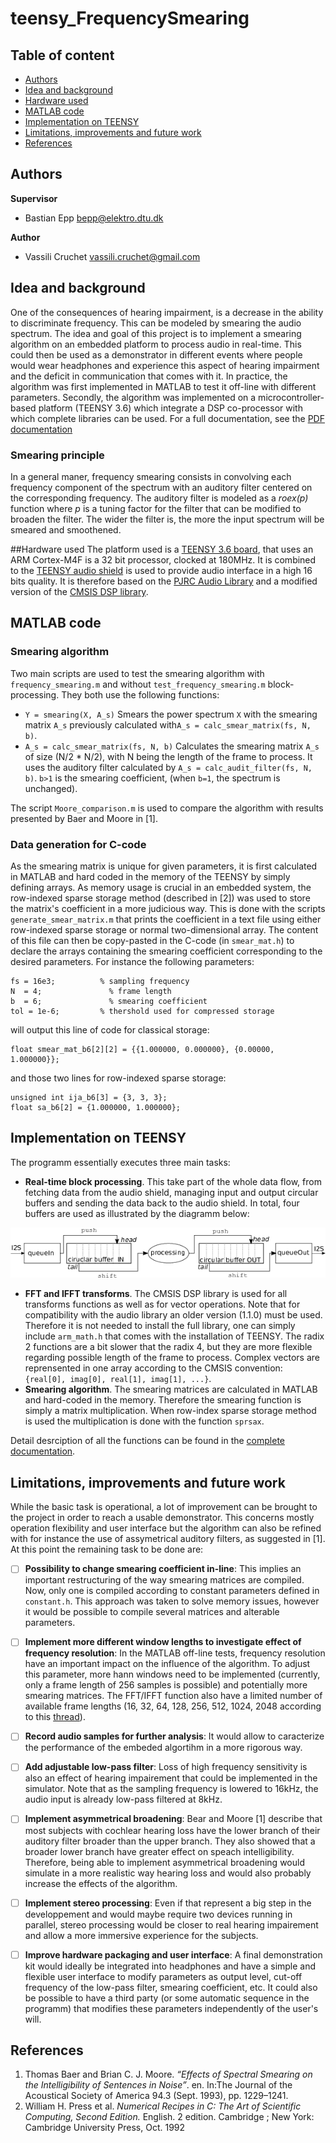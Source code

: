 # teensy_FrequencySmearing
## Table of content
- [Authors](#authors)
- [Idea and background](#idea-and-background)
- [Hardware used](#Hardware-used)
- [MATLAB code](#matlab-code)
- [Implementation on TEENSY](#implementation-on-teensy)
- [Limitations, improvements and future work](#limitations-improvements-and-future-work)
- [References](#references)

## Authors
**Supervisor**
* Bastian Epp <bepp@elektro.dtu.dk>

**Author**
* Vassili Cruchet <vassili.cruchet@gmail.com>

## Idea and background
One of the consequences of hearing impairment, is a decrease in the ability to discriminate frequency. This can be modeled by smearing the audio spectrum. The idea and goal of this project is to implement a smearing algorithm on an embedded platform to process audio in real-time. This could then be used as a demonstrator in different events where people would wear headphones and experience this aspect of hearing impairment and the deficit in communication that comes with it. In practice, the algorithm was first implemented in MATLAB to test it off-line with different parameters. Secondly, the algorithm was implemented on a microcontroller-based platform (TEENSY 3.6) which integrate a DSP co-processor with which complete libraries can be used.
For a full documentation, see the [PDF documentation](Teensy_HI_Simulator_Documentation.pdf)

### Smearing principle
In a general maner, frequency smearing consists in convolving each frequency component of the spectrum with an auditory filter centered on the corresponding frequency. The auditory filter is modeled as a _roex(p)_ function where _p_ is a tuning factor for the filter that can be modified to broaden the filter. The wider the filter is, the more the input spectrum will be smeared and smoothened.

##Hardware used
The platform used is a [TEENSY 3.6 board](https://www.pjrc.com/store/teensy36.html), that uses an ARM Cortex-M4F is a 32 bit processor, clocked at 180MHz. 
It is combined to the [TEENSY audio shield](https://www.pjrc.com/store/teensy3\_audio.html) is used to provide audio interface in a high 16 bits quality.
It is therefore based on the [PJRC Audio Library](https://www.pjrc.com/teensy/td_libs_Audio.html) and a modified version of the [CMSIS DSP library](https://www.keil.com/pack/doc/CMSIS/DSP/html/index.html).

## MATLAB code
### Smearing algorithm
Two main scripts are used to test the smearing algorithm with `frequency_smearing.m` and without `test_frequency_smearing.m` block-processing. They both use the following functions:

* `Y = smearing(X, A_s)` Smears the power spectrum `X` with the smearing matrix `A_s` previously calculated with`A_s = calc_smear_matrix(fs, N, b)`.
* `A_s = calc_smear_matrix(fs, N, b)` Calculates the smearing matrix `A_s` of size (N/2 * N/2), with N being the length of the frame to process. It uses the auditory filter calculated by `A_s = calc_audit_filter(fs, N, b)`. `b>1` is the smearing coefficient, (when `b=1`, the spectrum is unchanged).

The script `Moore_comparison.m` is used to compare the algorithm with results presented by Baer and Moore in [1].
### Data generation for C-code
As the smearing matrix is unique for given parameters, it is first calculated in MATLAB and hard coded in the memory of the TEENSY by simply defining arrays. As memory usage is crucial in an embedded system, the row-indexed sparse storage method (described in [2]) was used to store the matrix's coefficient in a more judicious way.
This is done with the scripts `generate_smear_matrix.m` that prints the coefficient in a text file using either row-indexed sparse storage or normal two-dimensional array. The content of this file can then be copy-pasted in the C-code (in `smear_mat.h`) to declare the arrays containing the smearing coefficient corresponding to the desired parameters. For instance the following parameters:
```
fs = 16e3;			% sampling frequency
N  = 4;				  % frame length
b  = 6;				  % smearing coefficient
tol = 1e-6;			% thershold used for compressed storage
```
will output this line of code for classical storage:
```
float smear_mat_b6[2][2] = {{1.000000, 0.000000}, {0.00000, 1.000000}};
```
and those two lines for row-indexed sparse storage:
```
unsigned int ija_b6[3] = {3, 3, 3};
float sa_b6[2] = {1.000000, 1.000000};
```

## Implementation on TEENSY
The programm essentially executes three main tasks:
* **Real-time block processing**. This take part of the whole data flow, from fetching data from the audio shield, managing input and output circular buffers and sending the data back to the audio shield. In total, four buffers are used as illustrated by the diagramm below: 

![picture](pictures/dataFlow.png)
* **FFT and IFFT transforms**. The CMSIS DSP library is used for all transforms functions as well as for vector operations. Note that for compatibility with the audio library an older version (1.1.0) must be used. Therefore it is not needed to install the full library, one can simply include `arm_math.h` that comes with the installation of TEENSY. The radix 2 functions are a bit slower that the radix 4, but they are more flexible regarding possible length of the frame to process. Complex vectors are reprensented in one array according to the CMSIS convention: `{real[0], imag[0], real[1], imag[1], ...}`.
* **Smearing algorithm**. The smearing matrices are calculated in MATLAB and hard-coded in the memory. Therefore the smearing function is simply a matrix multiplication. When row-index sparse storage method is used the multiplication is done with the function `sprsax`.

Detail desrciption of all the functions can be found in the [complete documentation](Teensy_HI_Simulator_Documentation.pdf).

## Limitations, improvements and future work
While the basic task is operational, a lot of improvement can be brought to the project in order to reach a usable demonstrator. This concerns mostly operation flexibility and user interface but the algorithm can also be refined with for instance the use of assymetrical auditory filters, as suggested in [1].
At this point the remaining task to be done are:
- [ ] **Possibility to change smearing coefficient in-line**: This implies an important restructuring of the way smearing matrices are compiled. Now, only one is compiled according to constant parameters defined in `constant.h`. This approach was taken to solve memory issues, however it would be possible to compile several matrices and alterable parameters.

- [ ] **Implement more different window lengths to investigate effect of frequency resolution**: In the MATLAB off-line tests, frequency resolution have an important impact on the influence of the algorithm. To adjust this parameter, more hann windows need to be implemented (currently, only a frame length of 256 samples is possible) and potentially more smearing matrices. The FFT/IFFT function also have a limited number of available frame lengths (16, 32, 64, 128, 256, 512, 1024, 2048 according to this [thread](https://forum.pjrc.com/threads/35277-arm_math-h-and-the-FFT-audio-blocks)).

- [ ] **Record audio samples for further analysis**: It would allow to caracterize the performance of the embeded algortihm in a more rigorous way.

- [ ] **Add adjustable low-pass filter**: Loss of high frequency sensitivity is also an effect of hearing impairement that could be implemented in the simulator. Note that as the sampling frequency is lowered to 16kHz, the audio input is already low-pass filtered at 8kHz.

- [ ] **Implement asymmetrical broadening**: Bear and Moore [1] describe that most subjects with cochlear hearing loss have the lower branch of their auditory filter broader than the upper branch. They also showed that a broader lower branch have greater effect on speach intelligibility. Therefore, being able to implement asymmetrical broadening would simulate in a more realistic way hearing loss and would also probably increase the effects of the algorithm.

- [ ] **Implement stereo processing**: Even if that represent a big step in the developpement and would maybe require two devices running in parallel, stereo processing would be closer to real hearing impairement and allow a more immersive experience for the subjects.

- [ ] **Improve hardware packaging and user interface**: A final demonstration kit would ideally be integrated into headphones and have a simple and flexible user interface to modify parameters as output level, cut-off frequency of the low-pass filter, smearing coefficient, etc. It could also be possible to have a third party (or some automatic sequence in the programm) that modifies these parameters independently of the user's will.

## References
1. Thomas Baer and Brian C. J. Moore. _“Effects of Spectral Smearing on the Intelligibility of Sentences in Noise”_. en. In:The Journal of the Acoustical Society of America 94.3 (Sept. 1993), pp. 1229–1241.
2. William H. Press et al. _Numerical Recipes in C: The Art of Scientific Computing, Second Edition._ English. 2 edition. Cambridge ; New York: Cambridge University Press, Oct. 1992

